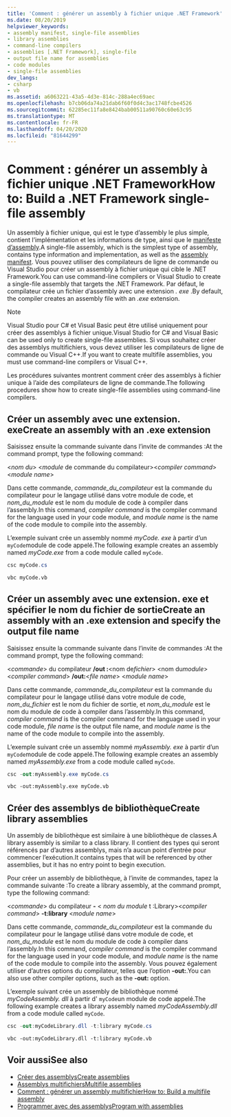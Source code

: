 ```yaml
---
title: 'Comment : générer un assembly à fichier unique .NET Framework'
ms.date: 08/20/2019
helpviewer_keywords:
- assembly manifest, single-file assemblies
- library assemblies
- command-line compilers
- assemblies [.NET Framework], single-file
- output file name for assemblies
- code modules
- single-file assemblies
dev_langs:
- csharp
- vb
ms.assetid: a6063221-43a5-4d3e-814c-288a4ec69aec
ms.openlocfilehash: b7cb06da74a21dab6f60f0d4c3ac1748fcbe4526
ms.sourcegitcommit: 62285ec11fa8e8424bab00511a90760c60e63c95
ms.translationtype: MT
ms.contentlocale: fr-FR
ms.lasthandoff: 04/20/2020
ms.locfileid: "81644299"
---
```

# <a name="how-to-build-a-net-framework-single-file-assembly"></a><span data-ttu-id="45166-102">Comment : générer un assembly à fichier unique .NET Framework</span><span class="sxs-lookup"><span data-stu-id="45166-102">How to: Build a .NET Framework single-file assembly</span></span>

<span data-ttu-id="45166-103">Un assembly à fichier unique, qui est le type d’assembly le plus simple, contient l’implémentation et les informations de type, ainsi que le [manifeste d’assembly](../../standard/assembly/manifest.md).</span><span class="sxs-lookup"><span data-stu-id="45166-103">A single-file assembly, which is the simplest type of assembly, contains type information and implementation, as well as the [assembly manifest](../../standard/assembly/manifest.md).</span></span> <span data-ttu-id="45166-104">Vous pouvez utiliser des compilateurs de ligne de commande ou Visual Studio pour créer un assembly à fichier unique qui cible le .NET Framework.</span><span class="sxs-lookup"><span data-stu-id="45166-104">You can use command-line compilers or Visual Studio to create a single-file assembly that targets the .NET Framework.</span></span> <span data-ttu-id="45166-105">Par défaut, le compilateur crée un fichier d’assembly avec une extension *. exe* .</span><span class="sxs-lookup"><span data-stu-id="45166-105">By default, the compiler creates an assembly file with an *.exe* extension.</span></span>

> [!NOTE]
> <span data-ttu-id="45166-106">Visual Studio pour C# et Visual Basic peut être utilisé uniquement pour créer des assemblys à fichier unique.</span><span class="sxs-lookup"><span data-stu-id="45166-106">Visual Studio for C# and Visual Basic can be used only to create single-file assemblies.</span></span> <span data-ttu-id="45166-107">Si vous souhaitez créer des assemblys multifichiers, vous devez utiliser les compilateurs de ligne de commande ou Visual C++.</span><span class="sxs-lookup"><span data-stu-id="45166-107">If you want to create multifile assemblies, you must use command-line compilers or Visual C++.</span></span>

<span data-ttu-id="45166-108">Les procédures suivantes montrent comment créer des assemblys à fichier unique à l’aide des compilateurs de ligne de commande.</span><span class="sxs-lookup"><span data-stu-id="45166-108">The following procedures show how to create single-file assemblies using command-line compilers.</span></span>

## <a name="create-an-assembly-with-an-exe-extension"></a><span data-ttu-id="45166-109">Créer un assembly avec une extension. exe</span><span class="sxs-lookup"><span data-stu-id="45166-109">Create an assembly with an .exe extension</span></span>

<span data-ttu-id="45166-110">Saisissez ensuite la commande suivante dans l’invite de commandes :</span><span class="sxs-lookup"><span data-stu-id="45166-110">At the command prompt, type the following command:</span></span>

<span data-ttu-id="45166-111">\<*nom du*> \<*module* de commande du compilateur></span><span class="sxs-lookup"><span data-stu-id="45166-111">\<*compiler command*> \<*module name*></span></span>

<span data-ttu-id="45166-112">Dans cette commande, *commande_du_compilateur* est la commande du compilateur pour le langage utilisé dans votre module de code, et *nom_du_module* est le nom du module de code à compiler dans l’assembly.</span><span class="sxs-lookup"><span data-stu-id="45166-112">In this command, *compiler command* is the compiler command for the language used in your code module, and *module name* is the name of the code module to compile into the assembly.</span></span>

<span data-ttu-id="45166-113">L’exemple suivant crée un assembly nommé *myCode. exe* à partir d’un `myCode`module de code appelé.</span><span class="sxs-lookup"><span data-stu-id="45166-113">The following example creates an assembly named *myCode.exe* from a code module called `myCode`.</span></span>

```csharp
csc myCode.cs
```

```vb
vbc myCode.vb
```

## <a name="create-an-assembly-with-an-exe-extension-and-specify-the-output-file-name"></a><span data-ttu-id="45166-114">Créer un assembly avec une extension. exe et spécifier le nom du fichier de sortie</span><span class="sxs-lookup"><span data-stu-id="45166-114">Create an assembly with an .exe extension and specify the output file name</span></span>

<span data-ttu-id="45166-115">Saisissez ensuite la commande suivante dans l’invite de commandes :</span><span class="sxs-lookup"><span data-stu-id="45166-115">At the command prompt, type the following command:</span></span>

<span data-ttu-id="45166-116">\<*commande*> du compilateur **/out :**\<nom de*fichier*> \<nom du*module*></span><span class="sxs-lookup"><span data-stu-id="45166-116">\<*compiler command*> **/out:**\<*file name*> \<*module name*></span></span>

<span data-ttu-id="45166-117">Dans cette commande, *commande_du_compilateur* est la commande du compilateur pour le langage utilisé dans votre module de code, *nom_du_fichier* est le nom du fichier de sortie, et *nom_du_module* est le nom du module de code à compiler dans l’assembly.</span><span class="sxs-lookup"><span data-stu-id="45166-117">In this command, *compiler command* is the compiler command for the language used in your code module, *file name* is the output file name, and *module name* is the name of the code module to compile into the assembly.</span></span>

<span data-ttu-id="45166-118">L’exemple suivant crée un assembly nommé *myAssembly. exe* à partir d’un `myCode`module de code appelé.</span><span class="sxs-lookup"><span data-stu-id="45166-118">The following example creates an assembly named *myAssembly.exe* from a code module called `myCode`.</span></span>

```csharp
csc -out:myAssembly.exe myCode.cs
```

```vb
vbc -out:myAssembly.exe myCode.vb
```

## <a name="create-library-assemblies"></a><span data-ttu-id="45166-119">Créer des assemblys de bibliothèque</span><span class="sxs-lookup"><span data-stu-id="45166-119">Create library assemblies</span></span>
 <span data-ttu-id="45166-120">Un assembly de bibliothèque est similaire à une bibliothèque de classes.</span><span class="sxs-lookup"><span data-stu-id="45166-120">A library assembly is similar to a class library.</span></span> <span data-ttu-id="45166-121">Il contient des types qui seront référencés par d’autres assemblys, mais n’a aucun point d’entrée pour commencer l’exécution.</span><span class="sxs-lookup"><span data-stu-id="45166-121">It contains types that will be referenced by other assemblies, but it has no entry point to begin execution.</span></span>

<span data-ttu-id="45166-122">Pour créer un assembly de bibliothèque, à l’invite de commandes, tapez la commande suivante :</span><span class="sxs-lookup"><span data-stu-id="45166-122">To create a library assembly, at the command prompt, type the following command:</span></span>

<span data-ttu-id="45166-123">\<*commande*> du compilateur **-** \< *nom du module* t :Library></span><span class="sxs-lookup"><span data-stu-id="45166-123">\<*compiler command*> **-t:library** \<*module name*></span></span>

<span data-ttu-id="45166-124">Dans cette commande, *commande_du_compilateur* est la commande du compilateur pour le langage utilisé dans votre module de code, et *nom_du_module* est le nom du module de code à compiler dans l’assembly.</span><span class="sxs-lookup"><span data-stu-id="45166-124">In this command, *compiler command* is the compiler command for the language used in your code module, and *module name* is the name of the code module to compile into the assembly.</span></span> <span data-ttu-id="45166-125">Vous pouvez également utiliser d’autres options du compilateur, telles que l’option **-out:**.</span><span class="sxs-lookup"><span data-stu-id="45166-125">You can also use other compiler options, such as the **-out:** option.</span></span>

<span data-ttu-id="45166-126">L’exemple suivant crée un assembly de bibliothèque nommé *myCodeAssembly. dll* à partir d' `myCode`un module de code appelé.</span><span class="sxs-lookup"><span data-stu-id="45166-126">The following example creates a library assembly named *myCodeAssembly.dll* from a code module called `myCode`.</span></span>

```csharp
csc -out:myCodeLibrary.dll -t:library myCode.cs
```

```vb
vbc -out:myCodeLibrary.dll -t:library myCode.vb
```

## <a name="see-also"></a><span data-ttu-id="45166-127">Voir aussi</span><span class="sxs-lookup"><span data-stu-id="45166-127">See also</span></span>

- [<span data-ttu-id="45166-128">Créer des assemblys</span><span class="sxs-lookup"><span data-stu-id="45166-128">Create assemblies</span></span>](../../standard/assembly/create.md)
- [<span data-ttu-id="45166-129">Assemblys multifichiers</span><span class="sxs-lookup"><span data-stu-id="45166-129">Multifile assemblies</span></span>](multifile-assemblies.md)
- [<span data-ttu-id="45166-130">Comment : générer un assembly multifichier</span><span class="sxs-lookup"><span data-stu-id="45166-130">How to: Build a multifile assembly</span></span>](build-multifile-assembly.md)
- [<span data-ttu-id="45166-131">Programmer avec des assemblys</span><span class="sxs-lookup"><span data-stu-id="45166-131">Program with assemblies</span></span>](../../standard/assembly/index.md)
